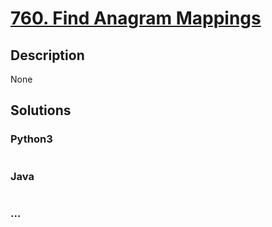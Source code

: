 # [760. Find Anagram Mappings](https://leetcode.com/problems/find-anagram-mappings)

## Description
None


## Solutions


### Python3

```python

```

### Java

```java

```

### ...
```

```
